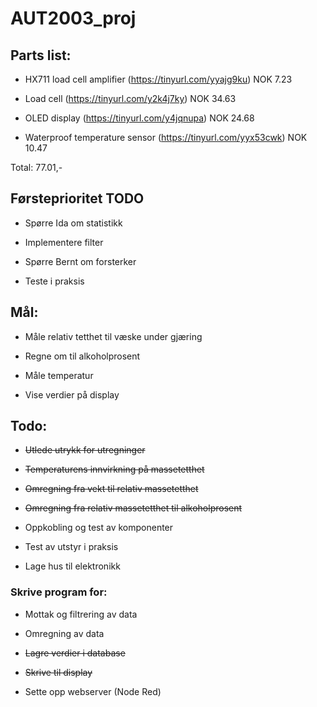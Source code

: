 # AUT2003_proj

## Parts list:

* HX711 load cell amplifier     (https://tinyurl.com/yyajg9ku)  NOK 7.23

* Load cell     (https://tinyurl.com/y2k4j7ky)                  NOK 34.63                 

* OLED display  (https://tinyurl.com/y4jqnupa)                  NOK 24.68             

* Waterproof temperature sensor (https://tinyurl.com/yyx53cwk)  NOK 10.47

Total: 77.01,-

## Førsteprioritet TODO

* Spørre Ida om statistikk

* Implementere filter

* Spørre Bernt om forsterker

* Teste i praksis

## Mål:

* Måle relativ tetthet til væske under gjæring

* Regne om til alkoholprosent

* Måle temperatur

* Vise verdier på display

## Todo:


* ~~Utlede utrykk for utregninger~~

* ~~Temperaturens innvirkning på massetetthet~~

* ~~Omregning fra vekt til relativ massetetthet~~

* ~~Omregning fra relativ massetetthet til alkoholprosent~~

* Oppkobling og test av komponenter

* Test av utstyr i praksis

* Lage hus til elektronikk

### Skrive program for:

* Mottak og filtrering av data

* Omregning av data

* ~~Lagre verdier i database~~

* ~~Skrive til display~~

* Sette opp webserver (Node Red)
